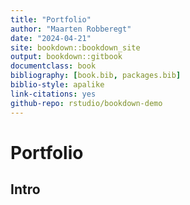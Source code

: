 ```yaml
--- 
title: "Portfolio"
author: "Maarten Robberegt"
date: "2024-04-21"
site: bookdown::bookdown_site
output: bookdown::gitbook
documentclass: book
bibliography: [book.bib, packages.bib]
biblio-style: apalike
link-citations: yes
github-repo: rstudio/bookdown-demo
---
```


# Portfolio

## Intro


